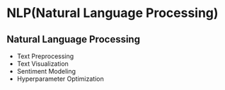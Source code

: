# NLP(Natural Language Processing)
## Natural Language Processing 

- Text Preprocessing
- Text Visualization
- Sentiment Modeling
- Hyperparameter Optimization
